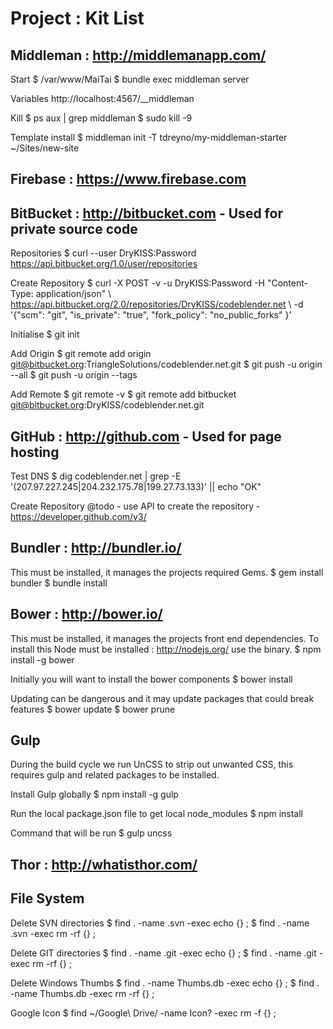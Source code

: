 # Project : Kit List

## Middleman : http://middlemanapp.com/

Start
    $ /var/www/MaiTai
    $ bundle exec middleman server

Variables
    http://localhost:4567/__middleman

Kill
    $ ps aux | grep middleman
    $ sudo kill -9

Template install
    $ middleman init -T tdreyno/my-middleman-starter ~/Sites/new-site

## Firebase : https://www.firebase.com

## BitBucket : http://bitbucket.com - Used for private source code

Repositories
    $ curl --user DryKISS:Password https://api.bitbucket.org/1.0/user/repositories

Create Repository
    $ curl -X POST -v -u DryKISS:Password -H "Content-Type: application/json" \ https://api.bitbucket.org/2.0/repositories/DryKISS/codeblender.net \ -d '{"scm": "git", "is_private": "true", "fork_policy": "no_public_forks" }'

Initialise
    $ git init

Add Origin
    $ git remote add origin git@bitbucket.org:TriangleSolutions/codeblender.net.git
    $ git push -u origin --all
    $ git push -u origin --tags

Add Remote
    $ git remote -v
    $ git remote add bitbucket git@bitbucket.org:DryKISS/codeblender.net.git

## GitHub : http://github.com - Used for page hosting

Test DNS
    $ dig codeblender.net | grep -E '(207.97.227.245|204.232.175.78|199.27.73.133)' || echo "OK"

Create Repository
    @todo - use API to create the repository - https://developer.github.com/v3/

## Bundler : http://bundler.io/

This must be installed, it manages the projects required Gems.
    $ gem install bundler
    $ bundle install

## Bower : http://bower.io/

This must be installed, it manages the projects front end dependencies. To install
this Node must be installed : http://nodejs.org/ use the binary.
    $ npm install -g bower

Initially you will want to install the bower components
    $ bower install

Updating can be dangerous and it may update packages that could break features
    $ bower update
    $ bower prune

## Gulp

During the build cycle we run UnCSS to strip out unwanted CSS, this requires
gulp and related packages to be installed.

Install Gulp globally
    $ npm install -g gulp

Run the local package.json file to get local node_modules
    $ npm install

Command that will be run
    $ gulp uncss

## Thor : http://whatisthor.com/

## File System

Delete SVN directories
    $ find . -name .svn -exec echo {} \;
    $ find . -name .svn -exec rm -rf {} \;

Delete GIT directories
    $ find . -name .git -exec echo {} \;
    $ find . -name .git -exec rm -rf {} \;

Delete Windows Thumbs
    $ find . -name Thumbs.db -exec echo {} \;
    $ find . -name Thumbs.db -exec rm -rf {} \;

Google Icon
    $ find ~/Google\ Drive/ -name Icon? -exec rm -f {} \;